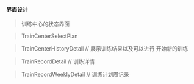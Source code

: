 
#### 界面设计

>  训练中心的状态界面



>  TrainCenterSelectPlan

>  TrainCenterHistoryDetail // 展示训练结果以及可以进行 开始新的训练

>  TrainRecordDetail // 训练详情


>  TrainRecordWeeklyDetail // 训练计划周记录






